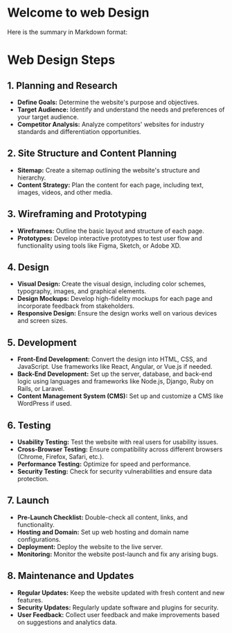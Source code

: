 # Welcome to web Design

Here is the summary in Markdown format:

# Web Design Steps

## 1. Planning and Research
- **Define Goals:** Determine the website's purpose and objectives.
- **Target Audience:** Identify and understand the needs and preferences of your target audience.
- **Competitor Analysis:** Analyze competitors' websites for industry standards and differentiation opportunities.

## 2. Site Structure and Content Planning
- **Sitemap:** Create a sitemap outlining the website's structure and hierarchy.
- **Content Strategy:** Plan the content for each page, including text, images, videos, and other media.

## 3. Wireframing and Prototyping
- **Wireframes:** Outline the basic layout and structure of each page.
- **Prototypes:** Develop interactive prototypes to test user flow and functionality using tools like Figma, Sketch, or Adobe XD.

## 4. Design
- **Visual Design:** Create the visual design, including color schemes, typography, images, and graphical elements.
- **Design Mockups:** Develop high-fidelity mockups for each page and incorporate feedback from stakeholders.
- **Responsive Design:** Ensure the design works well on various devices and screen sizes.

## 5. Development
- **Front-End Development:** Convert the design into HTML, CSS, and JavaScript. Use frameworks like React, Angular, or Vue.js if needed.
- **Back-End Development:** Set up the server, database, and back-end logic using languages and frameworks like Node.js, Django, Ruby on Rails, or Laravel.
- **Content Management System (CMS):** Set up and customize a CMS like WordPress if used.

## 6. Testing
- **Usability Testing:** Test the website with real users for usability issues.
- **Cross-Browser Testing:** Ensure compatibility across different browsers (Chrome, Firefox, Safari, etc.).
- **Performance Testing:** Optimize for speed and performance.
- **Security Testing:** Check for security vulnerabilities and ensure data protection.

## 7. Launch
- **Pre-Launch Checklist:** Double-check all content, links, and functionality.
- **Hosting and Domain:** Set up web hosting and domain name configurations.
- **Deployment:** Deploy the website to the live server.
- **Monitoring:** Monitor the website post-launch and fix any arising bugs.

## 8. Maintenance and Updates
- **Regular Updates:** Keep the website updated with fresh content and new features.
- **Security Updates:** Regularly update software and plugins for security.
- **User Feedback:** Collect user feedback and make improvements based on suggestions and analytics data.